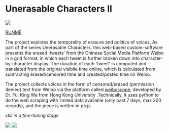 # Unerasable Characters II

![](unerasablecharactersII.gif)

[RUNME](https://siusoon.github.io/UnerasableCharactersII/code/)

The project explores the temporality of erasure and politics of voices. As part of the series Unerasable Characters, this web-based custom-software presents the erased 'tweets' from the Chinese Social Media Platform Weibo in a grid format, in which each tweet is further broken down into character-by-character display. The duration of each 'tweet' is computed and translated from the original visibile time online, which is calculated from subtracting erased/censored time and created/posted time on Weibo. 

The project collects voices in the form of censored/erased (permission denied) text from Weibo via the platform called [weiboscope](weiboscope.jmsc.hku.hk/), developed by Dr. Fu, King Wa from Hong Kong University .Technically, it uses python to do the web scraping with limited data available (only past 7 days, max 200 records), and the piece is written in p5.js. 

*still in a fine-tuning stage*

![](https://live.staticflickr.com/65535/49777309756_c10a86968d_c.jpg)
![](https://live.staticflickr.com/65535/49777633092_f8e67dd414_c.jpg)
